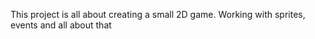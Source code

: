 This project is all about creating a small 2D game. Working with sprites, events and all about that
